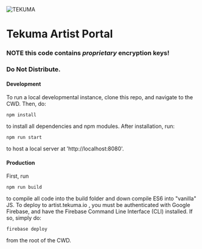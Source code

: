 ![TEKUMA](https://artist.tekuma.io/logos/logo.png)

Tekuma Artist Portal
=====================
### **NOTE** this code contains *proprietary* encryption keys!
### Do Not Distribute.

[logo]:https://artist.tekuma.io/logos/logo.png


#### Development

To run a local developmental instance, clone this repo, and navigate to the CWD.
Then, do:


`npm install`


to install all dependencies and npm modules.
After installation, run:


`npm run start`


to host a local server at 'http://localhost:8080'.

#### Production
First, run

`npm run build`

 to compile all code into the build folder
and down compile ES6 into "vanilla" JS.
To deploy to artist.tekuma.io , you must be authenticated with Google Firebase,
and have the Firebase Command Line Interface (CLI) installed. If so, simply do:


`firebase deploy`

 from the root of the CWD.
